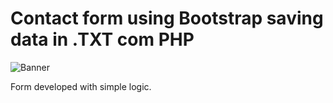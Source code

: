 # Contact form using Bootstrap saving data in .TXT com PHP

![Banner](http://oi66.tinypic.com/256bh8x.jpg) 

  Form developed with simple logic.
